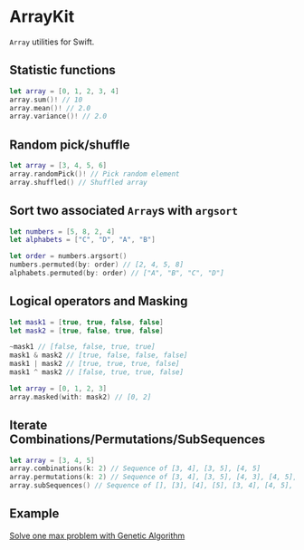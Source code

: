 # ArrayKit

`Array` utilities for Swift.

## Statistic functions
```swift
let array = [0, 1, 2, 3, 4]
array.sum()! // 10
array.mean()! // 2.0
array.variance()! // 2.0
```

## Random pick/shuffle
```swift
let array = [3, 4, 5, 6]
array.randomPick()! // Pick random element
array.shuffled() // Shuffled array
```

## Sort two associated `Array`s with `argsort`

```swift
let numbers = [5, 8, 2, 4]
let alphabets = ["C", "D", "A", "B"]

let order = numbers.argsort()
numbers.permuted(by: order) // [2, 4, 5, 8]
alphabets.permuted(by: order) // ["A", "B", "C", "D"]
```

## Logical operators and Masking

```swift
let mask1 = [true, true, false, false]
let mask2 = [true, false, true, false]

~mask1 // [false, false, true, true]
mask1 & mask2 // [true, false, false, false]
mask1 | mask2 // [true, true, true, false]
mask1 ^ mask2 // [false, true, true, false]

let array = [0, 1, 2, 3]
array.masked(with: mask2) // [0, 2]
```

## Iterate Combinations/Permutations/SubSequences

```swift
let array = [3, 4, 5]
array.combinations(k: 2) // Sequence of [3, 4], [3, 5], [4, 5]
array.permutations(k: 2) // Sequence of [3, 4], [3, 5], [4, 3], [4, 5], [5, 3], [5, 4]
array.subSequences() // Sequence of [], [3], [4], [5], [3, 4], [4, 5], [3, 4, 5]
```

## Example
[Solve one max problem with Genetic Algorithm](https://github.com/t-ae/ArrayKit/blob/master/Tests/ArrayKitTests/OneMaxTests.swift)